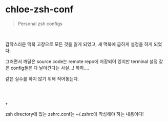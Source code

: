 # chloe-zsh-conf
> Personal zsh configs

<br>

갑작스러운 맥북 고장으로 모든 것을 잃게 되었고, 새 맥북에 급하게 설정을 하게 되었다.

그러면서 깨달은 source code는 remote repo에 저장되어 있지만 terminal 설정 같은 config들은 다 날아간다는 사실...! 하하....

같은 실수를 하지 않기 위해 적어놓는다.

<br>

<br>

`+`

zsh directory에 있는 zshrc.conf는 ~/.zshrc에 작성해야 하는 내용이다!

